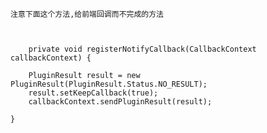     注意下面这个方法,给前端回调而不完成的方法
		
		
		
		private void registerNotifyCallback(CallbackContext callbackContext) {

        PluginResult result = new PluginResult(PluginResult.Status.NO_RESULT);
        result.setKeepCallback(true);
        callbackContext.sendPluginResult(result);

    }
		
